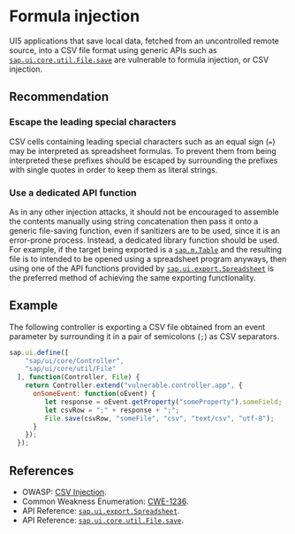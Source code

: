 # Formula injection

UI5 applications that save local data, fetched from an uncontrolled remote source, into a CSV file format using generic APIs such as [`sap.ui.core.util.File.save`](https://sapui5.hana.ondemand.com/sdk/#/api/sap.ui.core.util.File%23methods/sap.ui.core.util.File.save) are vulnerable to formula injection, or CSV injection.

## Recommendation

### Escape the leading special characters

CSV cells containing leading special characters such as an equal sign (`=`) may be interpreted as spreadsheet formulas. To prevent them from being interpreted these prefixes should be escaped by surrounding the prefixes with single quotes in order to keep them as literal strings.

### Use a dedicated API function

As in any other injection attacks, it should not be encouraged to assemble the contents manually using string concatenation then pass it onto a generic file-saving function, even if sanitizers are to be used, since it is an error-prone process. Instead, a dedicated library function should be used. For example, if the target being exported is a [`sap.m.Table`](https://sapui5.hana.ondemand.com/sdk/#/api/sap.m.Table) and the resulting file is to intended to be opened using a spreadsheet program anyways, then using one of the API functions provided by [`sap.ui.export.Spreadsheet`](https://sapui5.hana.ondemand.com/#/entity/sap.ui.export.Spreadsheet) is the preferred method of achieving the same exporting functionality.

## Example

The following controller is exporting a CSV file obtained from an event parameter by surrounding it in a pair of semicolons (`;`) as CSV separators.

``` javascript
sap.ui.define([
    "sap/ui/core/Controller",
    "sap/ui/core/util/File"
  ], function(Controller, File) {
    return Controller.extend("vulnerable.controller.app", {
      onSomeEvent: function(oEvent) {
         let response = oEvent.getProperty("someProperty").someField;
         let csvRow = ";" + response + ";";
         File.save(csvRow, "someFile", "csv", "text/csv", "utf-8");
      }
    });
  });
```

## References

- OWASP: [CSV Injection](https://owasp.org/www-community/attacks/CSV_Injection).
- Common Weakness Enumeration: [CWE-1236](https://cwe.mitre.org/data/definitions/1236.html).
- API Reference: [`sap.ui.export.Spreadsheet`](https://sapui5.hana.ondemand.com/#/entity/sap.ui.export.Spreadsheet).
- API Reference: [`sap.ui.core.util.File.save`](https://sapui5.hana.ondemand.com/sdk/#/api/sap.ui.core.util.File%23methods/sap.ui.core.util.File.save).
